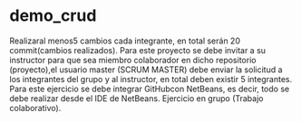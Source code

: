 # demo_crud
Realizaral  menos5  cambios  cada  integrante,  en  total  serán  20 commit(cambios  realizados).  Para  este  proyecto se debe invitar  a  su  instructor  para  que  sea miembro colaborador en dicho repositorio (proyecto),el usuario master (SCRUM MASTER) debe enviar la solicitud a los integrantes del grupo y al instructor, en total deben existir 5 integrantes. Para este ejercicio se debe integrar GitHubcon NetBeans, es decir, todo se debe realizar desde el IDE de NetBeans. Ejercicio en grupo (Trabajo colaborativo).
